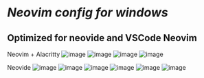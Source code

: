 # *Neovim config for windows*
## Optimized for neovide and VSCode Neovim

Neovim + Alacritty
![image](https://github.com/user-attachments/assets/60fd709b-0267-4747-b109-df17889da7d0)
![image](https://github.com/user-attachments/assets/756009bf-1101-404e-879a-73350f2a88d8)
![image](https://github.com/user-attachments/assets/03593ff9-98cb-43b0-b9b3-ce15c2884e54)
![image](https://github.com/user-attachments/assets/36332512-9ba3-4a3a-ba86-bbe2a7dcc441)

Neovide
![image](https://github.com/user-attachments/assets/c1cccea4-213d-499c-84dd-c7d344f3fb05)
![image](https://github.com/user-attachments/assets/59fca037-802b-4d27-951b-a52d4afc2911)
![image](https://github.com/user-attachments/assets/3d7cc14a-1847-4169-b1e7-a7a77ff3bf7b)
![image](https://github.com/user-attachments/assets/f96aa5f5-e4f5-484c-ae57-c55ecfc9bc8c)
![image](https://github.com/user-attachments/assets/aa04d2d9-7625-4569-bd59-1a4077b45f3d)
![image](https://github.com/user-attachments/assets/9fcbec98-148b-4954-bc3e-40ecb2350690)







